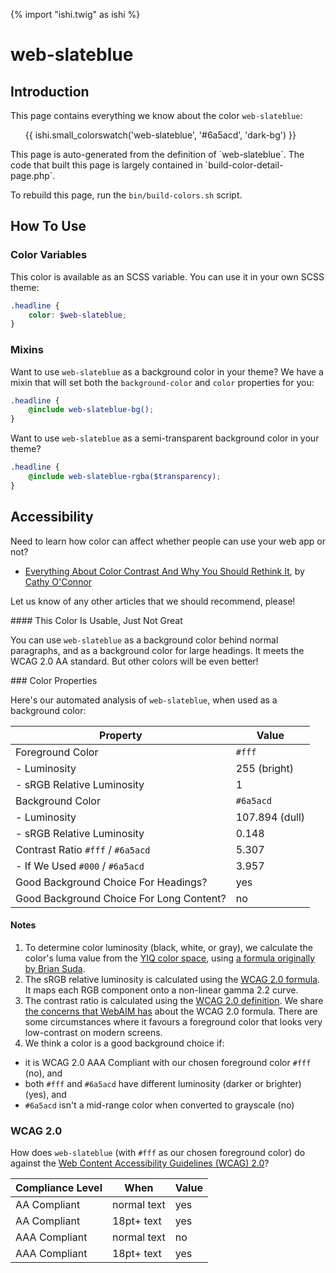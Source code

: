 {% import "ishi.twig" as ishi %}
# web-slateblue

## Introduction

This page contains everything we know about the color `web-slateblue`:

<div class="grid">
    <div class="cell">
        <div class="swatch">
            <ul>
                {{ ishi.small_colorswatch('web-slateblue', '#6a5acd', 'dark-bg') }}
            </ul>
        </div>
    </div>
</div>

<div class="callout attention" markdown="1">
This page is auto-generated from the definition of `web-slateblue`. The code that built this page is largely contained in `build-color-detail-page.php`.

To rebuild this page, run the `bin/build-colors.sh` script.
</div>

## How To Use

### Color Variables

This color is available as an SCSS variable. You can use it in your own SCSS theme:

```scss
.headline {
    color: $web-slateblue;
}
```

### Mixins

Want to use `web-slateblue` as a background color in your theme? We have a mixin that will set both the `background-color` and `color` properties for you:

```scss
.headline {
    @include web-slateblue-bg();
}
```

Want to use `web-slateblue` as a semi-transparent background color in your theme?

```scss
.headline {
    @include web-slateblue-rgba($transparency);
}
```

## Accessibility

Need to learn how color can affect whether people can use your web app or not?

* [Everything About Color Contrast And Why You Should Rethink It](https://www.smashingmagazine.com/2014/10/color-contrast-tips-and-tools-for-accessibility/), by [Cathy O'Connor](http://www.twitter.com/cagocon)

Let us know of any other articles that we should recommend, please!
<div class="callout warning" markdown="1">
#### This Color Is Usable, Just Not Great

You can use `web-slateblue` as a background color behind normal paragraphs, and as a background color for large headings. It meets the WCAG 2.0 AA standard. But other colors will be even better!
</div>
### Color Properties

Here's our automated analysis of `web-slateblue`, when used as a background color:

Property | Value
---------|------
Foreground Color | `#fff`
- Luminosity | 255 (bright)
- sRGB Relative Luminosity | 1
Background Color | `#6a5acd`
- Luminosity | 107.894 (dull)
- sRGB Relative Luminosity | 0.148
Contrast Ratio `#fff` / `#6a5acd` | 5.307
- If We Used `#000` / `#6a5acd` | 3.957
Good Background Choice For Headings? | yes
Good Background Choice For Long Content? | no

#### Notes

1. To determine color luminosity (black, white, or gray), we calculate the color's luma value from the [YIQ color space](https://en.wikipedia.org/wiki/YIQ), using [a formula originally by Brian Suda](https://24ways.org/2010/calculating-color-contrast/).
1. The sRGB relative luminosity is calculated using the [WCAG 2.0 formula](https://www.w3.org/TR/WCAG20/#relativeluminancedef). It maps each RGB component onto a non-linear gamma 2.2 curve.
1. The contrast ratio is calculated using the [WCAG 2.0 definition](https://www.w3.org/TR/2008/REC-WCAG20-20081211/#contrast-ratiodef). We share [the concerns that WebAIM has](http://webaim.org/blog/wcag-2-1-feedback/) about the WCAG 2.0 formula. There are some circumstances where it favours a foreground color that looks very low-contrast on modern screens.
1. We think a color is a good background choice if:
  - it is WCAG 2.0 AAA Compliant with our chosen foreground color `#fff` (no), and
  - both `#fff` and `#6a5acd` have different luminosity (darker or brighter) (yes), and
  - `#6a5acd` isn't a mid-range color when converted to grayscale (no)

### WCAG 2.0

How does `web-slateblue` (with `#fff` as our chosen foreground color) do against the [Web Content Accessibility Guidelines (WCAG) 2.0](https://www.w3.org/TR/WCAG20/)?

Compliance Level | When | Value
-----------------|------|------
AA Compliant | normal text | yes
AA Compliant | 18pt+ text | yes
AAA Compliant | normal text | no
AAA Compliant | 18pt+ text | yes